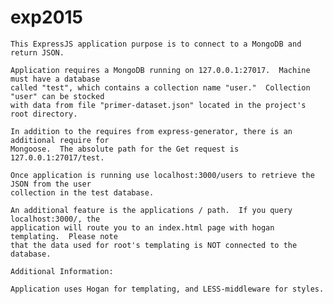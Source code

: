 # exp2015

	This ExpressJS application purpose is to connect to a MongoDB and return JSON.
	
	Application requires a MongoDB running on 127.0.0.1:27017.  Machine must have a database
	called "test", which contains a collection name "user."  Collection "user" can be stocked
	with data from file "primer-dataset.json" located in the project's root directory.  
	
	In addition to the requires from express-generator, there is an additional require for
	Mongoose.  The absolute path for the Get request is 127.0.0.1:27017/test.

	Once application is running use localhost:3000/users to retrieve the JSON from the user
	collection in the test database.

	An additional feature is the applications / path.  If you query localhost:3000/, the
	application will route you to an index.html page with hogan templating.  Please note
	that the data used for root's templating is NOT connected to the database.

	Additional Information:

	Application uses Hogan for templating, and LESS-middleware for styles.
